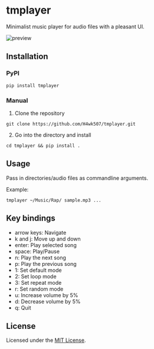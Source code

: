 # tmplayer

Minimalist music player for audio files with a pleasant UI.

![preview](./screenshots/preview.png)

## Installation

### PyPI

```
pip install tmplayer
```

### Manual

1. Clone the repository

```
git clone https://github.com/H4wk507/tmplayer.git
```

2. Go into the directory and install

```
cd tmplayer && pip install .
```

## Usage

Pass in directories/audio files as commandline arguments.

Example:

```
tmplayer ~/Music/Rap/ sample.mp3 ...
```

## Key bindings

- arrow keys: Navigate
- k and j: Move up and down
- enter: Play selected song
- space: Play/Pause
- n: Play the next song
- p: Play the previous song
- 1: Set default mode
- 2: Set loop mode
- 3: Set repeat mode
- r: Set random mode
- u: Increase volume by 5%
- d: Decrease volume by 5%
- q: Quit

## License

Licensed under the [MIT License](LICENSE).

